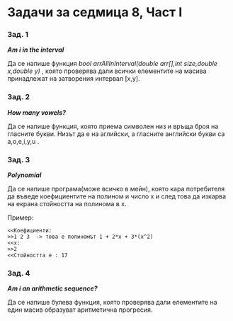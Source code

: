 # Задачи за седмица 8, Част I

### Зад. 1

**_Am i in the interval_**

Да се напише функция _bool arrAllInInterval(double arr[],int size,double x,double y)_ , която проверява дали всички елементите на масива принадлежат на затворения интервал 
[x,y].

### Зад. 2

**_How many vowels?_**

Да се напише функция, която приема символен низ и връща броя на гласните букви. Низът да е на аглийски, а гласните английски букви са a,o,e,i,y,u .

### Зад. 3

**_Polynomial_**

Да се напише програма(може всичко в мейн), която кара потребителя да въведе коефициентите на полином и число х и след това да изкарва на екрана стойността на полинома в х.

Пример:

	<<Коефициенти:
	>>1 2 3  -> това е полиномът 1 + 2*x + 3*(x^2) 
	<<x:
	>>2
	<<Стойността е : 17
	
### Зад. 4

**_Am i an arithmetic sequence?_**

Да се напише булева функция, която проверява дали елементите на един масив образуват аритметична прогресия.


